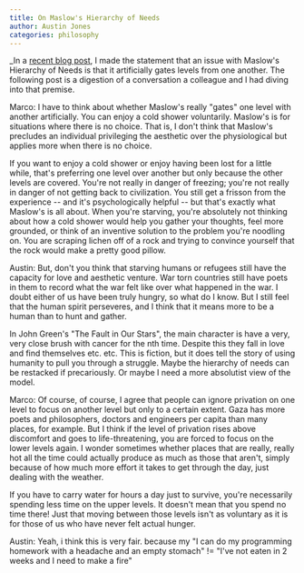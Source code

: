 ```yaml
---
title: On Maslow's Hierarchy of Needs
author: Austin Jones
categories: philosophy
---
```


_In a [recent blog post](), I made the statement that an issue with Maslow's Hierarchy of Needs is that it artificially gates levels from one another. The following post is a digestion of a conversation a colleague and I had diving into that premise.

Marco: I have to think about whether Maslow's really "gates" one level with another artificially.
You can enjoy a cold shower voluntarily.
Maslow's is for situations where there is no choice.
That is, I don't think that Maslow's precludes an individual privileging the aesthetic over the physiological but applies more when there is no choice.

If you want to enjoy a cold shower or enjoy having been lost for a little while, that's preferring one level over another but only because the other levels are covered.
You're not really in danger of freezing; you're not really in danger of not getting back to civilization.
You still get a frisson from the experience -- and it's psychologically helpful -- but that's exactly what Maslow's is all about.
When you're starving, you're absolutely not thinking about how a cold shower would help you gather your thoughts, feel more grounded, or think of an inventive solution to the problem you're noodling on.
You are scraping lichen off of a rock and trying to convince yourself that the rock would make a pretty good pillow.

Austin: But, don't you think that starving humans or refugees still have the capacity for love and aesthetic venture.
War torn countries still have poets in them to record what the war felt like over what happened in the war.
I doubt either of us have been truly hungry, so what do I know.
But I still feel that the human spirit perseveres, and I think that it means more to be a human than to hunt and gather.

In John Green's "The Fault in Our Stars", the main character is have a very, very close brush with cancer for the nth time.
Despite this they fall in love and find themselves etc.
etc.
This is fiction, but it does tell the story of using humanity to pull you through a struggle.
Maybe the hierarchy of needs can be restacked if precariously.
Or maybe I need a more absolutist view of the model.

Marco: Of course, of course, I agree that people can ignore privation on one level to focus on another level but only to a certain extent.
Gaza has more poets and philosophers, doctors and engineers per capita than many places, for example.
But I think if the level of privation rises above discomfort and goes to life-threatening, you are forced to focus on the lower levels again.
I wonder sometimes whether places that are really, really hot all the time could actually produce as much as those that aren't, simply because of how much more effort it takes to get through the day, just dealing with the weather.

If you have to carry water for hours a day just to survive, you're necessarily spending less time on the upper levels.
It doesn't mean that you spend no time there! Just that moving between those levels isn't as voluntary as it is for those of us who have never felt actual hunger.


Austin: Yeah, i think this is very fair.
because my "I can do my programming homework with a headache and an empty stomach" != "I've not eaten in 2 weeks and I need to make a fire"

